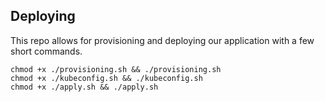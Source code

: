 Deploying
---

This repo allows for provisioning and deploying our application with a few short commands.

```
chmod +x ./provisioning.sh && ./provisioning.sh
chmod +x ./kubeconfig.sh && ./kubeconfig.sh
chmod +x ./apply.sh && ./apply.sh
```


